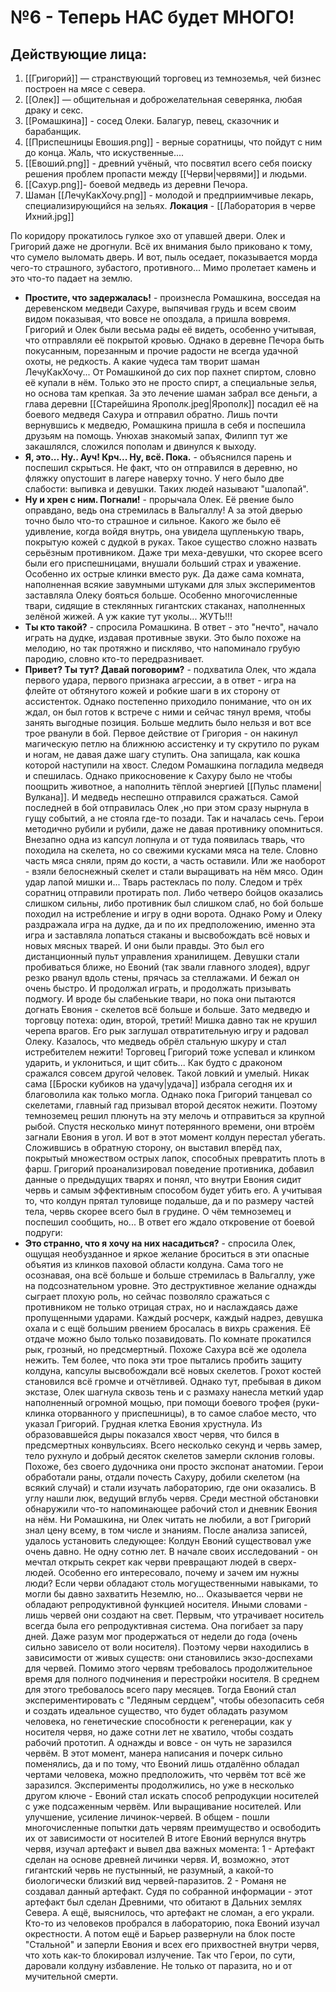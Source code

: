 # №6 - Теперь НАС будет МНОГО!
## Действующие лица:
1. [[Григорий]] — странствующий торговец из темноземья, чей бизнес построен на мясе с севера.
2. [[Олек]] — общительная и доброжелательная северянка, любая драку и секс.
3. [[Ромашкина]] - сосед Олеки. Балагур, певец, сказочник и барабанщик.
4. [[Приспешницы Евошия.png]] - верные соратницы, что пойдут с ним до конца. Жаль, что искуственные....
5. [[Евоший.png]] - древний учёный, что посвятил всего себя поиску решения проблем пропасти между [[Черви|червями]] и людьми. 
6. [[Сахур.png]]- боевой медведь из деревни Печора. 
7. Шаман [[ЛечуКакХочу.png]] - молодой и предприимчивые лекарь, специализирующийся на зельях.
**Локация** - [[Лаборатория в черве Ихний.jpg]]

По коридору прокатилось гулкое эхо от упавшей двери. Олек и Григорий даже не дрогнули. Всё их внимания было приковано к тому, что сумело выломать дверь. И вот, пыль оседает, показывается морда чего-то страшного, зубастого, противного... Мимо пролетает камень и это что-то падает на землю. 
- **Простите, что задержалась!** - произнесла Ромашкина, восседая на деревенском медведи Сахуре, выпячивая грудь и всем своим видом показывая, что вовсе не опоздала, а пришла вовремя.  Григорий и Олек были весьма рады её видеть, особенно учитывая, что отправляли её покрытой кровью. Однако в деревне Печора быть покусанным, порезанным и прочие радости не всегда удачной охоты, не редкость. А какие чудеса там творит шаман ЛечуКакХочу... От Ромашкиной до сих пор пахнет спиртом, словно её купали в нём. Только это не просто спирт, а специальные зелья, но основа там крепкая. За это лечение шаман забрал все деньги, а глава деревни [[Старейшина Ярополк.jpeg|Ярополк]] посадил её на боевого медведя Сахура и отправил обратно. Лишь почти вернувшись к медведю, Ромашкина пришла в себя и поспешила друзьям на помощь. 
Унюхав знакомый запах, Филипп тут же закашлялся, сложился пополам и двинулся к выходу.
- **Я, это... Ну.. Ауч! Крч... Ну, всё. Пока.** - объяснился парень и поспешил скрыться. Не факт, что он отправился в деревню, но фляжку опустошит в лагере наверху точно. У него было две слабости: выпивка и девушки. Таких людей называют "шалопай". 
- **Ну и хрен с ним. Погнали!** - прорычала Олек. Её рвение было оправдано, ведь она стремилась в Вальгаллу! А за этой дверью точно было что-то страшное и сильное. Какого же было её удивление, когда войдя внутрь, она увидела щупленькую тварь, покрытую кожей с дудкой в руках. Такое существо сложно назвать серьёзным противником. Даже три меха-девушки, что скорее всего были его приспешницами, внушали больший страх и уважение. Особенно их острые клинки вместо рук. Да даже сама комната, наполненная всякие завумными штуками для злых экспериментов заставляла Олеку бояться больше. Особенно многочисленные твари, сидящие в стеклянных гигантских стаканах, наполненных зелёной жижей. А уж какие тут уколы... ЖУТЬ!!! 
- **Ты кто такой?** - спросила Ромашкина. В ответ - это "нечто", начало играть на дудке, издавая противные звуки. Это было похоже на мелодию, но так протяжно и пискляво, что напоминало грубую пародию, словно кто-то передразнивает.  
- **Привет? Ты тут? Давай поговорим?** - подхватила Олек, что ждала первого удара, первого признака агрессии, а в ответ - игра на флейте от обтянутого кожей и робкие шаги в их сторону от ассистенток. Однако постепенно приходило понимание, что он их ждал, он был готов к встрече с ними и сейчас тянул время, чтобы занять выгодные позиция. Больше медлить было нельзя и вот все трое рванули в бой.
Первое действие от Григория - он накинул магическую петлю на ближнюю ассистенку и ту скрутило по рукам и ногам, не давая даже шагу ступить. Она запищала, как кошка которой наступили на хвост. 
Следом Ромашкина погладила медведя и спешилась. Однако прикосновение к Сахуру было не чтобы поощрить животное, а наполнить тёплой энергией [[Пульс пламени|Вулкана]]. И медведь неспешно отправился сражаться. 
Самой последней в бой отправилась Олек ,но при этом сразу нырнула в гущу событий, а не стояла где-то позади. 
Так и началась сечь. Герои методично рубили и рубили, даже не давая противнику опомниться. Внезапно одна из капсул лопнула и от туда появилась тварь, что походила на скелета, но со свежими кусками мяса на теле. Словно часть мяса сняли, прям до кости, а часть оставили. Или же наоборот - взяли белоснежный скелет и стали выращивать на нём мясо. 
Один удар лапой мишки и... Тварь растеклась по полу. Следом и трёх соратниц отправили протирать пол. Либо четверо бойцов оказались слишком сильны, либо противник был слишком слаб, но бой больше походил на истребление и игру в одни ворота. 
Однако Рому и Олеку раздражала игра на дудке, да и по их предположению, именно эта игра и заставляла лопаться стаканы и высвобождать всё новых и новых мясных тварей. И они были правды. Это был его дистанционный пульт управления хранилищем. Девушки стали пробиваться ближе, но Евоний (так звали главного злодея), вдруг резко рванул вдоль стены, прячась за стеллажами. И бежал он очень быстро. И продолжал играть, и продолжать призывать подмогу. И вроде бы слабенькие твари, но пока они пытаются догнать Евония - скелетов всё больше и больше. 
Зато медведю и торговцу потеха: один, второй, третий! Мишка давно так не крушил черепа врагов. Его рык заглушал отвратительную игру и радовал Олеку. Казалось, что медведь обрёл стальную шкуру и стал истребителем нежити! 
Торговец Григорий тоже успевал и клинком ударить, и уклониться, и щит сбить... Как будто с драконом сражался совсем другой человек. Такой ловкий и умелый. Никак сама [[Броски кубиков на удачу|удача]] избрала сегодня их и благоволила как только могла. Однако пока Григорий танцевал со скелетами, главный гад призывал второй десяток нежити. Поэтому темноземец решил плюнуть на эту мелочь и отправиться за крупной рыбой. 
Спустя несколько минут потерянного времени, они втроём загнали Евония в угол. И вот в этот момент колдун перестал убегать. Сложившись в обратную сторону, он выставил вперёд пах, покрытый множеством острых лапок, способных превратить плоть в фарш. Григорий проанализировал поведение противника, добавил данные о предыдущих тварях и понял, что внутри Евония сидит червь и самым эффективным способом будет убить его. А учитывая то, что колдун прятал туловище подальше, да и по размеру частей тела, червь скорее всего был в грудине. О чём темноземец и поспешил сообщить, но... В ответ его ждало откровение от боевой подруги:
- **Это странно, что я хочу на них насадиться?** - спросила Олек, ощущая необузданное и яркое желание броситься в эти опасные объятия из клинков паховой области колдуна. Сама того не осознавая, она всё больше и больше стремилась в Вальгаллу, уже на подсознательном уровне. Это деструктивное желание однажды сыграет плохую роль, но сейчас позволяло сражаться с противником не только отрицая страх, но и наслаждаясь даже пропущенными ударами. Каждый росчерк, каждый надрез, девушка охала и с ещё большим рвением бросалась в вихрь сражения. Её отдаче можно было только позавидовать. 
По комнате прокатился рык, грозный, но предсмертный. Похоже Сахура всё же одолела нежить. Тем более, что пока эти трое пытались пробить защиту колдуна, капсулы высвобождали всё новых скелетов. Грохот костей становился всё громче и отчётливей. 
Однако тут, пребывая в диком экстазе, Олек шагнула сквозь тень и с размаху нанесла меткий удар наполненный огромной мощью, при помощи боевого трофея (руки-клинка оторванного у приспешницы), в то самое слабое место, что указал Григорий. Грудная клетка Евония хрустнула. Из образовавшейся дыры показался хвост червя, что бился в предсмертных конвульсиях. Всего несколько секунд и червь замер, тело рухнуло и добрый десяток скелетов замерли склонив головы. Похоже, без своего дудочника они просто экспонат анатомии. 
Герои обработали раны, отдали почесть Сахуру, добили скелетом (на всякий случай) и стали изучать лабораторию, где они оказались. В углу нашли люк, ведущий вглубь червя. Среди местной обстановки обнаружили что-то напоминающее рабочий стол и дневник Евония на нём. Ни Ромашкина, ни Олек читать не любили, а вот Григорий знал цену всему, в том числе и знаниям. 
После анализа записей, удалось установить следующее:
Колдун Евоний существовал уже очень давно. Не одну сотню лет. В начале своих исследований - он мечтал открыть секрет как черви превращают людей в сверх-людей. Особенно его интересовало, почему и зачем им нужны люди? Если черви обладают столь могущественными навыками, то могли бы давно захватить Неземлю, но... Оказывается черви не обладают репродуктивной функцией носителя. Иными словами - лишь червей они создают на свет. Первым, что утрачивает носитель всегда была его репродуктивная система. Она погибает за пару дней. Даже разум мог продержаться от недели до года (очень сильно зависело от воли носителя). Поэтому черви находились в зависимости от живых существ: они становились экзо-доспехами для червей. Помимо этого червям требовалось продолжительное время для полного подчинения и перестройки носителя. В среднем для этого требовалось всего пару месяцев. 
Тогда Евоний стал экспериментировать с "Ледяным сердцем", чтобы обезопасить себя и создать идеальное существо, что будет обладать разумом человека, но генетические способности к регенерации, как у носителя червя, но даже сотни лет не хватило, чтобы создать рабочий прототип. А однажды и вовсе - он чуть не заразился червём. 
В этот момент, манера написания и почерк сильно поменялись, да и по тому, что Евоний лишь отдалённо обладал чертами человека, можно предположить, что червём тот всё же заразился. 
Эксперименты продолжились, но уже в несколько другом ключе - Евоний стал искать способ репродукции носителей с уже подсаженным червём. Или выращивание носителей. Или улучшение, усиление личинок-червей. В общем - пошли многочисленные попытки дать червям преимущество и освободить их от зависимости от носителей
В итоге Евоний вернулся внутрь червя, изучал артефакт и вывел два важных момента:
1 - Артефакт сделан на основе древней личинки червя. И, возможно, этот гигантский червь не пустынный, не разумный, а какой-то биологически близкий вид червей-паразитов.
2 - Романя не создавал данный артефакт. Судя по собранной информации - этот артефакт был сделан Древними, что обитают в Дальних землях Севера. 
А ещё, выяснилось, что артефакт не сломан, а его украли. Кто-то из человеков пробрался в лабораторию, пока Евоний изучал окрестности. А потом ещё и Барьер развернули на блок посте "Стальной" и заперли Евония и всех его прихвостней внутри червя, что хоть как-то блокировал излучение. Так что Герои, по сути, даровали колдуну избавление. Не только от паразита, но и от мучительной смерти. 
